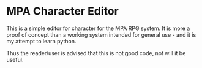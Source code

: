 # MPA Character Editor
This is a simple editor for character for the MPA RPG system. It is more a proof of concept than a working system
intended for general use - and it is my attempt to learn python.

Thus the reader/user is advised that this is not good code, not will it be useful. 
